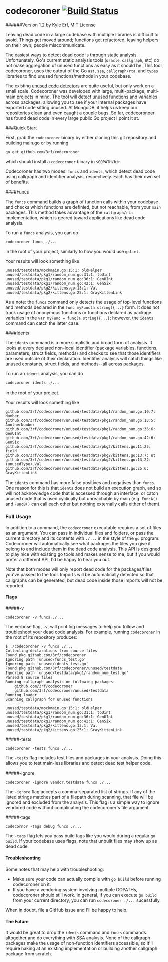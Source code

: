 codecoroner [![Build Status](https://travis-ci.org/3rf/codecoroner.svg)](https://travis-ci.org/3rf/codecoroner)
===============


######Version 1.2 by Kyle Erf, MIT License 


Leaving dead code in a large codebase with multiple libraries is difficult to avoid.
Things get moved around; functions get refactored, leaving helpers on their own; people miscommunicate. 

The easiest ways to detect dead code is through static analysis. 
Unfortunately, Go's current static analysis tools (`oracle`, `callgraph`, etc) do not make aggregation of unused functions as easy as it should be.
This tool, codecoroner, uses the output of the Go `ast`, `ssa`, `callgraph/rta`, and `types` libraries to find unused functions/methods in your codebase.

The existing [unused code detectors](https://github.com/remyoudompheng/go-misc/tree/master/deadcode) are quite useful, but only work on a small scale.
Codecoroner was developed with large, multi-package, multi-main projects in mind.
The tool will detect unused functions and variables across packages, allowing you to see if your internal packages have exported code sitting unused.
At MongoDB, it helps us keep our repositories clean and even caught a couple bugs.
So far, codecoronoer has found dead code in every large public Go project I point it at.


###Quick Start

First, grab the `codecoroner` binary by either cloning this git repository and building main.go or by running
```bash
go get github.com/3rf/codecoroner
```
which should install a `codecoroner` binary in `$GOPATH/bin`

Codecoroner has two modes: `funcs` and `idents`, which detect dead code using callgraph and identifier analysis, respectively.
Each has their own set of benefits.

####Funcs

The `funcs` command builds a graph of function calls within your codebase and checks which functions are definied, but not reachable, from your `main` packages. 
This method takes advantage of the `callgraph/rta` implementation, which is geared toward applications like dead code analysis.

To run a `funcs` analysis, you can do
```bash
codecoroner funcs ./...
```
in the root of your project, similarly to how you would use `golint`.

Your results will look something like
```
unused/testdata/mockmain.go:15:1: oldHelper
unused/testdata/pkg1/random_num.go:31:1: toUint
unused/testdata/pkg1/random_num.go:36:1: GenUInt
unused/testdata/pkg1/random_num.go:42:1: GenSix
unused/testdata/pkg2/kittens.go:13:1: Val
unused/testdata/pkg2/kittens.go:25:1: GrayKittenLink
```

As a note: the `funcs` command only detects the usage of top-level functions and methods declared in the `func myFunc(a string){...}` form.
It does not track usage of anonymous functions or functions declared as package variables in the `var myFunc = func(a string){...}`; however, the `idents` command can catch the latter case.


####Idents

The `idents` command is a more simplistic and broad form of analysis.
It looks at every declared non-local identifier (package variables, functions, parameters, struct fields, methods) and checks to see that those identifiers are used outside of their declaration. 
Identifier analysis will catch things like unused constants, struct fields, and methods--all across packages.

To run an `idents` analysis, you can do
```bash
codecoroner idents ./...
```
in the root of your project.

Your results will look something like
```
github.com/3rf/codecoroner/unused/testdata/pkg1/random_num.go:10:7: Number
github.com/3rf/codecoroner/unused/testdata/pkg1/random_num.go:13:5: AnotherNumber
github.com/3rf/codecoroner/unused/testdata/pkg1/random_num.go:36:6: GenUInt
github.com/3rf/codecoroner/unused/testdata/pkg1/random_num.go:42:6: GenSix
github.com/3rf/codecoroner/unused/testdata/pkg2/kittens.go:11:25: field
github.com/3rf/codecoroner/unused/testdata/pkg2/kittens.go:13:7: ut
github.com/3rf/codecoroner/unused/testdata/pkg2/kittens.go:13:22: (unusedType).Val
github.com/3rf/codecoroner/unused/testdata/pkg2/kittens.go:25:6: GrayKittenLink
```

The `idents` command has more false positives and negatives than `funcs`. 
One reason for this is that `idents` does not build an execution graph, and so will not acknowledge code that is accessed through an interface, or catch unused code that is used cyclically but unreachable by main (e.g. `FuncA()` and `FuncB()` can call each other but nothing externally calls either of them).


### Full Usage

In addition to a command, the `codecoroner` executable requires a set of files as an argument.
You can pass in individual files and folders, or pass the current directory and its contents with `./...` in the style of the `go` program.
Codecoroner will automatically see what packages the files you give it belong to and include them in the dead code analysis. 
This API is designed to play nice with existing go tools and makes sense to me, but if you would prefer a different API, I'd be happy to hear you out.

Note that both modes will only report dead code for the packages/files you've passed to the tool.
Imports will be automatically detected so that callgraphs can be generated, but dead code inside those imports will not be reported.

#### Flags

#####-v
```
codecoroner -v funcs ./...
```

The verbose flag, `-v`, will print log messages to help you follow and troubleshoot your dead code analysis.
For example, running `codecoroner` in the root of its repository produces:
```
$ ./codecoroner -v funcs ./...
Collecting declarations from source files
Found pkg github.com/3rf/codecoroner
Ignoring path 'unused/funcs_test.go'
Ignoring path 'unused/idents_test.go'
Found pkg github.com/3rf/codecoroner/unused/testdata
Ignoring path 'unused/testdata/pkg1/random_num_test.go'
Parsed 8 source files
Running callgraph analysis on following packages:
	github.com/3rf/codecoroner
	github.com/3rf/codecoroner/unused/testdata
Running loader
Scanning callgraph for unused functions

unused/testdata/mockmain.go:15:1: oldHelper
unused/testdata/pkg1/random_num.go:31:1: toUint
unused/testdata/pkg1/random_num.go:36:1: GenUInt
unused/testdata/pkg1/random_num.go:42:1: GenSix
unused/testdata/pkg2/kittens.go:13:1: Val
unused/testdata/pkg2/kittens.go:25:1: GrayKittenLink
```

#####-tests
```
codecoroner -tests funcs ./...
```

The `-tests` flag includes test files and packages in your analysis. 
Doing this allows you to test main-less libraries and detect dead test helper code.


#####-ignore
```
codecoroner -ignore vendor,testdata funcs ./...
```

The `-ignore` flag accepts a comma-separated list of strings.
If any of the listed strings matches part of a filepath during scanning, that file will be ignored and excluded from the analysis.
This flag is a simple way to ignore vendored code without complicating the codecoroner's file argument.

#####-tags
```
codecornor -tags debug funcs ./...
```

The `-tags` flag lets you pass build tags like you would during a regular `go build`. 
If your codebase uses flags, note that unbuilt files may show up as dead code.

#### Troubleshooting

Some notes that may help with troubleshooting:
 * Make sure your code can actually compile with `go build` before running codecoroner on it.
 * If you have a vendoring system involving multiple GOPATHs, codecoroner should still work. In general, if you can execute `go build` from your current directory, you can run `codecoroner ./...` sucessfully.

When in doubt, file a GitHub issue and I'll be happy to help.


#### The Future
It would be great to drop the `idents` command and `funcs` commands altogether and do everything with SSA analysis.
None of the callgraph packages make the usage of non-function identifiers accessible, so it'll require haking at an existing implementation or building another callgraph package from scratch.
